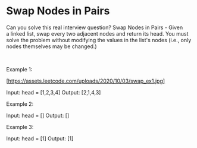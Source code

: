 # Swap Nodes in Pairs

Can you solve this real interview question? Swap Nodes in Pairs - Given a linked list, swap every two adjacent nodes and return its head. You must solve the problem without modifying the values in the list's nodes (i.e., only nodes themselves may be changed.)

 

Example 1:

[https://assets.leetcode.com/uploads/2020/10/03/swap_ex1.jpg]


Input: head = [1,2,3,4]
Output: [2,1,4,3]


Example 2:


Input: head = []
Output: []


Example 3:


Input: head = [1]
Output: [1]